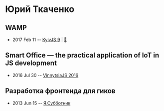 # Юрий Ткаченко

## WAMP
- 2017 Feb 11 -- [KyivJS 9](https://www.youtube.com/watch?v=4-U2sEMPMR0&list=PLxw9RJPDS60rSfHr_srQ2xgqBgjeYBUhe&index=5)  | [:notebook:](https://github.com/tyv/wamp-lightning-talk)  
## Smart Office — the practical application of IoT in JS development
- 2016 Jul 30 -- [VinnytsiaJS 2016](https://www.youtube.com/watch?v=qWHMK_uHT4I)    
## Разработка фронтенда для гиков
- 2013 Jun 15 -- [Я.Субботник](https://events.yandex.ru/lib/talks/930/)    

